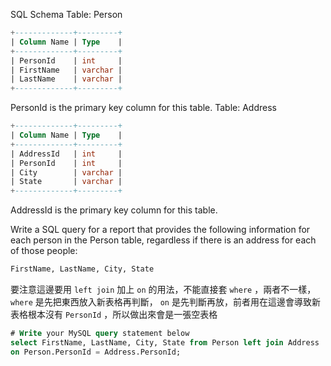 SQL Schema
Table: Person
```sql
+-------------+---------+
| Column Name | Type    |
+-------------+---------+
| PersonId    | int     |
| FirstName   | varchar |
| LastName    | varchar |
+-------------+---------+
```
PersonId is the primary key column for this table.
Table: Address
```sql
+-------------+---------+
| Column Name | Type    |
+-------------+---------+
| AddressId   | int     |
| PersonId    | int     |
| City        | varchar |
| State       | varchar |
+-------------+---------+
```
AddressId is the primary key column for this table.
 

Write a SQL query for a report that provides the following information for each person in the Person table, regardless if there is an address for each of those people:

```sql
FirstName, LastName, City, State
```

要注意這邊要用 `left join` 加上 `on` 的用法，不能直接套 `where` ，兩者不一樣， `where` 是先把東西放入新表格再判斷， `on` 是先判斷再放，前者用在這邊會導致新表格根本沒有 `PersonId`
，所以做出來會是一張空表格

```sql
# Write your MySQL query statement below
select FirstName, LastName, City, State from Person left join Address
on Person.PersonId = Address.PersonId;

```
